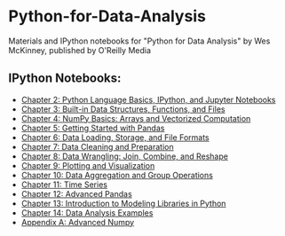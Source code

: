 ﻿# Python-for-Data-Analysis
Materials and IPython notebooks for "Python for Data Analysis" by Wes McKinney, published by O'Reilly Media

## IPython Notebooks:

* [Chapter 2: Python Language Basics, IPython, and Jupyter Notebooks](Chapter2/Chapter2.ipynb)
* [Chapter 3: Built-in Data Structures, Functions, and Files](Chapter3/Chapter3.ipynb)
* [Chapter 4: NumPy Basics: Arrays and Vectorized Computation](Chapter4/Chapter4.ipynb)
* [Chapter 5: Getting Started with Pandas](Chapter5/Chapter5.ipynb)
* [Chapter 6: Data Loading, Storage, and File Formats](Chapter6/Chapter6.ipynb)
* [Chapter 7: Data Cleaning and Preparation](Chapter7/Chapter7.ipynb)
* [Chapter 8: Data Wrangling: Join, Combine, and Reshape](Chapter8/Chapter8.ipynb)
* [Chapter 9: Plotting and Visualization](Chapter9/Chapter9.ipynb)
* [Chapter 10: Data Aggregation and Group Operations](Chapter10/Chapter10.ipynb)
* [Chapter 11: Time Series](Chapter11/Chapter11.ipynb)
* [Chapter 12: Advanced Pandas](Chapter12/Chapter12.ipynb)
* [Chapter 13: Introduction to Modeling Libraries in Python](Chapter13/Chapter13.ipynb)
* [Chapter 14: Data Analysis Examples](Chapter14/Chapter14.ipynb)
* [Appendix A: Advanced Numpy](Appendix_A-Advanced_Numpy/Appendix-A.ipynb)
